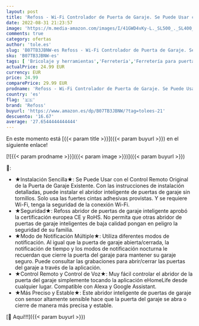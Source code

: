 ```yaml
---
layout: post
title: 'Refoss - Wi-Fi Controlador de Puerta de Garaje. Se Puede Usar con el Control Remoto Original de la Puerta de Garaje Existente. Remoto por App  Compatible con Alexa y Google Assistant'
date: 2022-08-31 21:23:57
image: 'https://m.media-amazon.com/images/I/41GWD4vKy-L._SL500_._SL400_.jpg'
comments: true
category: ofertas
author: 'tole.es'
slug: 'B07TB3JBNW-es Refoss - Wi-Fi Controlador de Puerta de Garaje. Se Puede...'
sku: 'B07TB3JBNW-es'
tags: [ 'Bricolaje y herramientas','Ferretería','Ferretería para puertas de garaje','alexa','refoss','🇪🇸', ]
actualPrice: 24.99 EUR
currency: EUR
price: 24.99
comparePrice: 29.99 EUR
prodname: 'Refoss - Wi-Fi Controlador de Puerta de Garaje. Se Puede Usar con el Control Remoto Original de la Puerta de Garaje Existente. Remoto por App  Compatible con Alexa y Google Assistant'
country: 'es'
flag: '🇪🇸'
brand: 'Refoss'
buyurl: 'https://www.amazon.es/dp/B07TB3JBNW/?tag=tolees-21'
descuento: '16.67'
average: '27.6544444444444'
---
```


En este momento está [{{< param title >}}]({{< param buyurl >}}) en el siguiente enlace!

[![{{< param prodname >}}]({{< param image >}})]({{< param buyurl >}})

🔎:

- ★Instalación Sencilla★: Se Puede Usar con el Control Remoto Original de la Puerta de Garaje Existente. Con las instrucciones de instalación detalladas, puede instalar el abridor inteligente de puertas de garaje sin tornillos. Solo usa las fuertes cintas adhesivas provistas. Y se requiere Wi-Fi, tenga la seguridad de la conexión Wi-Fi.
- ★Seguridad★: Refoss abridor de puertas de garaje inteligente aprobó la certificación europea CE y RoHS. No permita que otras abridor de puertas de garaje inteligentes de baja calidad pongan en peligro la seguridad de su familia.
- ★Modo de Notificación Múltiple★: Utiliza diferentes modos de notificación. Al igual que la puerta de garaje abierta/cerrada, la notificación de tiempo y los modos de notificación nocturna le recuerdan que cierre la puerta del garaje para mantener su garaje seguro. Puede consultar las grabaciones para abrir/cerrar las puertas del garaje a través de la aplicación.
- ★Control Remoto y Control de Voz★: Muy fácil controlar el abridor de la puerta del garaje simplemente tocando la aplicación eHomeLife desde cualquier lugar. Compatible con Alexa y Google Assistant.
- ★Más Preciso y Estable★: Este abridor inteligente de puertas de garaje con sensor altamente sensible hace que la puerta del garaje se abra o cierre de manera más precisa y estable.

[🛒 Aquí!!!]({{< param buyurl >}})
